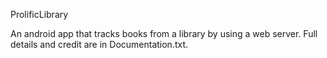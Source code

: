 ProlificLibrary

An android app that tracks books from a library by using a web server. Full details and credit are in Documentation.txt.
